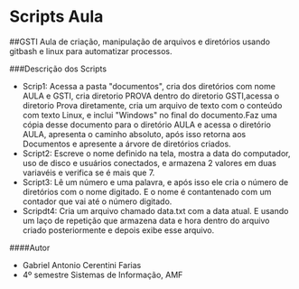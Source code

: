 # Scripts Aula

##GSTI
Aula de criação, manipulação de arquivos e diretórios usando gitbash e linux para automatizar processos.

###Descrição dos Scripts

- Scrip1: Acessa a pasta "documentos", cria dos diretórios com nome AULA e GSTI, cria diretorio PROVA dentro do diretorio GSTI,acessa o diretorio Prova diretamente, cria um arquivo de texto com o conteúdo com texto Linux, e inclui "Windows" no final do documento.Faz uma cópia desse documento para o diretório AULA e acessa o diretório AULA, apresenta o caminho absoluto, após isso retorna aos Documentos e apresente a árvore de diretórios criados.
- Script2: Escreve o nome definido na tela, mostra a data do computador, uso de disco e usuários conectados, e armazena 2 valores em duas variavéis e verifica se é mais que 7.
- Script3: Lê um número e uma palavra, e após isso ele cria o número de diretórios com o nome digitado. E o nome é contantenado com um contador que vai até o número digitado.
- Scripdt4: Cria um arquivo chamado data.txt com a data atual. E usando um laço de repetição que armazena data e hora dentro do arquivo criado posteriormente e depois exibe esse arquivo.

####Autor
- Gabriel Antonio Cerentini Farias
- 4º semestre Sistemas de Informação, AMF
